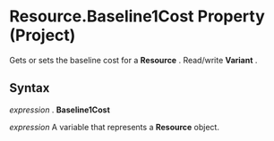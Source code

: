 
# Resource.Baseline1Cost Property (Project)

Gets or sets the baseline cost for a  **Resource** . Read/write **Variant** .


## Syntax

 _expression_ . **Baseline1Cost**

 _expression_ A variable that represents a **Resource** object.

